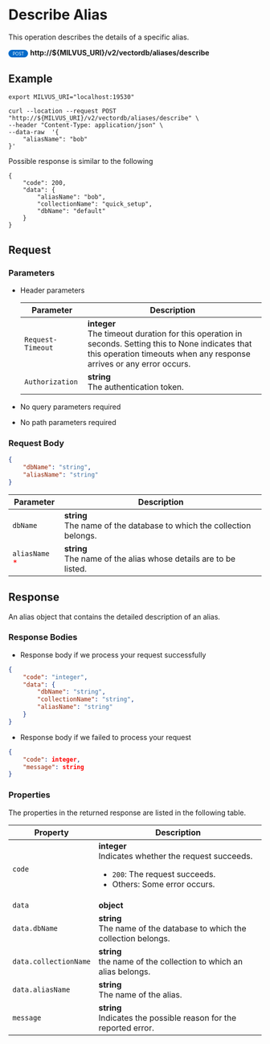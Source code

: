# Describe Alias

This operation describes the details of a specific alias.

<div>
    <div style="display: inline-block; background: #026aca; font-size: 0.6em; border-radius: 10px; color: #ffffff; padding: 0.3em 1em;">
        <span>POST</span>
    </div>
    <span style="font-weight: bold;">  http://${MILVUS_URI}/v2/vectordb/aliases/describe</span>
</div>

## Example

```shell
export MILVUS_URI="localhost:19530"

curl --location --request POST "http://${MILVUS_URI}/v2/vectordb/aliases/describe" \
--header "Content-Type: application/json" \
--data-raw  '{
    "aliasName": "bob"
}'
```
Possible response is similar to the following
```shell
{
    "code": 200,
    "data": {
        "aliasName": "bob",
        "collectionName": "quick_setup",
        "dbName": "default"
    }
}
```

## Request

### Parameters

- Header parameters

    | Parameter        | Description                                                                               |
    |------------------|-------------------------------------------------------------------------------------------|
    | `Request-Timeout`  | **integer**<br/>The timeout duration for this operation in seconds. Setting this to None indicates that this operation timeouts when any response arrives or any error occurs.|
    | `Authorization`  | **string**<br/>The authentication token.|

- No query parameters required

- No path parameters required

### Request Body

```json
{
    "dbName": "string",
    "aliasName": "string"
}
```

| Parameter        | Description                                                                               |
|------------------|-------------------------------------------------------------------------------------------|
| `dbName`  | __string__<br/>The name of the database to which the collection belongs.  |
| `aliasName` <span style="color:red">*</span> | __string__<br/>The name of the alias whose details are to be listed.  |

## Response

An alias object that contains the detailed description of an alias.

### Response Bodies

- Response body if we process your request successfully

```json
{
    "code": "integer",
    "data": {
        "dbName": "string",
        "collectionName": "string",
        "aliasName": "string"
    }
}
```

- Response body if we failed to process your request

```json
{
    "code": integer,
    "message": string
}
```

### Properties

The properties in the returned response are listed in the following table.

| Property | Description                                                                                                                                 |
|----------|---------------------------------------------------------------------------------------------------------------------------------------------|
| `code`   | __integer__<br/>Indicates whether the request succeeds.<br/><ul><li>`200`: The request succeeds.</li><li>Others: Some error occurs.</li></ul> |
| `data` | __object__<br/> |
| `data.dbName`  | __string__<br/>The name of the database to which the collection belongs.  |
| `data.collectionName`  | __string__<br/>the name of the collection to which an alias belongs.  |
| `data.aliasName`  | __string__<br/>The name of the alias.  |
| `message`  | __string__<br/>Indicates the possible reason for the reported error. |

